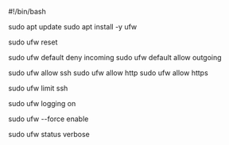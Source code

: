 #!/bin/bash

sudo apt update
sudo apt install -y ufw

sudo ufw reset

sudo ufw default deny incoming
sudo ufw default allow outgoing

sudo ufw allow ssh
sudo ufw allow http
sudo ufw allow https

sudo ufw limit ssh

sudo ufw logging on

sudo ufw --force enable

sudo ufw status verbose
